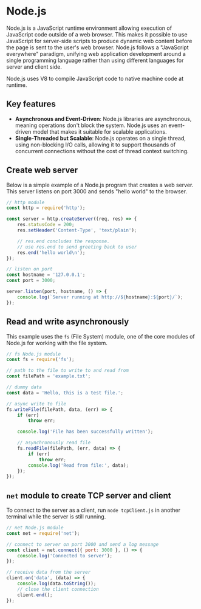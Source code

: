 # Node.js

Node.js is a JavaScript runtime environment allowing execution of JavaScript code outside of a web browser. This makes it possible to use JavaScript for server-side scripts to produce dynamic web content before the page is sent to the user's web browser. Node.js follows a "JavaScript everywhere" paradigm, unifying web application development around a single programming language rather than using different languages for server and client side.

Node.js uses V8 to compile JavaScript code to native machine code at runtime.

## Key features

- **Asynchronous and Event-Driven**: Node.js libraries are asynchronous, meaning operations don't block the system. Node.js uses an event-driven model that makes it suitable for scalable applications.
- **Single-Threaded but Scalable**: Node.js operates on a single thread, using non-blocking I/O calls, allowing it to support thousands of concurrent connections without the cost of thread context switching.

## Create web server
Below is a simple example of a Node.js program that creates a web server. This server listens on port 3000 and sends "hello world" to the browser.

```js
// http module
const http = require('http');

const server = http.createServer((req, res) => {
    res.statusCode = 200;
    res.setHeader('Content-Type', 'text/plain');

    // res.end concludes the response.
    // use res.end to send greeting back to user
    res.end('hello world\n');
});

// listen on port
const hostname = '127.0.0.1';
const port = 3000;

server.listen(port, hostname, () => {
    console.log(`Server running at http://${hostname}:${port}/`);
});
```

## Read and write asynchronously
This example uses the `fs` (File System) module, one of the core modules of Node.js for working with the file system.

```js
// fs Node.js module
const fs = require('fs');

// path to the file to write to and read from
const filePath = 'example.txt';

// dummy data
const data = 'Hello, this is a test file.';

// async write to file
fs.writeFile(filePath, data, (err) => {
    if (err)
        throw err;

    console.log('File has been successfully written');

    // asynchronously read file
    fs.readFile(filePath, (err, data) => {
        if (err)
            throw err;
        console.log('Read from file:', data);
    });
});
```

## `net` module to create TCP server and client
To connect to the server as a client, run `node tcpClient.js` in another terminal while the server is still running.

```js
// net Node.js module
const net = require('net');

// connect to server on port 3000 and send a log message
const client = net.connect({ port: 3000 }, () => {
    console.log('Connected to server');
});

// receive data from the server
client.on('data', (data) => {
    console.log(data.toString());
    // close the client connection
    client.end();
});
```
